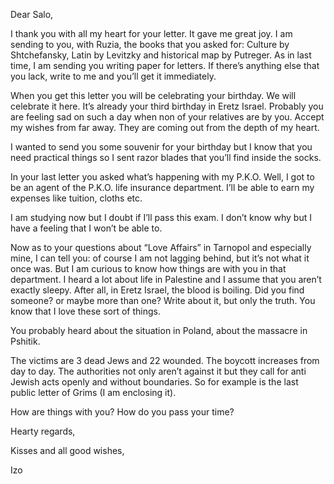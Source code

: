 Dear Salo,

I thank you with all my heart for your letter. It gave me great joy. I am sending to you, with Ruzia, the books that you asked for: Culture by Shtchefansky, Latin by Levitzky and historical map by Putreger. As in last time, I am sending you writing paper for letters. If there’s anything else that you lack, write to me and you’ll get it immediately.

When you get this letter you will be celebrating your birthday. We will celebrate it here. It’s already your third birthday in Eretz Israel. Probably you are feeling sad on such a day when non of your relatives are by you. Accept my wishes from far away. They are coming out from the depth of my heart.

I wanted to send you some souvenir for your birthday but I know that you need practical things so I sent razor blades that you’ll find inside the socks.

In your last letter you asked what’s happening with my P.K.O. Well, I got to be an agent of the P.K.O. life insurance department. I’ll be able to earn my expenses like tuition, cloths etc. 

I am studying now but I doubt if I’ll pass this exam. I don’t know why but I have a feeling that I won’t be able to.

Now as to your questions about “Love Affairs” in Tarnopol and especially mine, I can tell you: of course I am not lagging behind, but it’s not what it once was. But I am curious to know how things are with you in that department. I heard a lot about life in Palestine and I assume that you aren’t exactly sleepy. After all, in Eretz Israel, the blood is <a title="This must mean that he heard about sexual freedom in Palestine">boiling</a>. Did you find someone? or maybe more than one? Write about it, but only the truth. You know that I love these sort of things.

You probably heard about the situation in Poland, about the massacre in Pshitik.

The victims are 3 dead Jews and 22 wounded. The boycott increases from day to day. The authorities not only aren’t against it but they call for anti Jewish acts openly and without boundaries. So for example is the last public letter of Grims (I am enclosing it).

How are things with you? How do you pass your time?

Hearty regards,

Kisses and all good wishes,

Izo